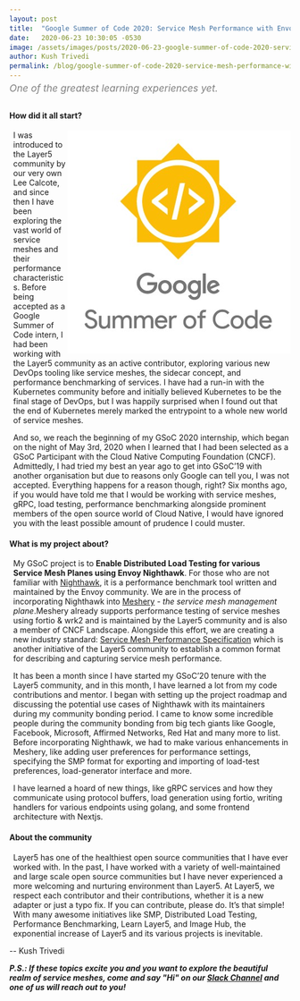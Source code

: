 ```yaml
---
layout: post
title:  "Google Summer of Code 2020: Service Mesh Performance with Envoy Nighthawk"
date:   2020-06-23 10:30:05 -0530
image: /assets/images/posts/2020-06-23-google-summer-of-code-2020-service-mesh-performance-with-envoy-nighthawk/gsoc-wide.png
author: Kush Trivedi
permalink: /blog/google-summer-of-code-2020-service-mesh-performance-with-envoy-nighthawk
---
```

<div class="center" style="color:gray;position:relative;top:-10px;font-size:1.25em;"><i>One of the greatest learning experiences yet.</i></div>

<h4>How did it all start?</h4>
<img src="/assets/images/posts/2020-06-23-google-summer-of-code-2020-service-mesh-performance-with-envoy-nighthawk/gsoc.png" align="right" style="max-width: 100%;
  height: auto;" />
<p style="margin-left:.5em;">
I was introduced to the Layer5 community by our very own Lee Calcote, and since then I have been exploring the vast world of service meshes and their performance characteristics. Before being accepted as a Google Summer of Code intern, I had been working with the Layer5 community as an active contributor, exploring various new DevOps tooling like service meshes, the sidecar concept, and performance benchmarking of services. I have had a run-in with the Kubernetes community before and initially believed Kubernetes to be the final stage of DevOps, but I was happily surprised when I found out that the end of Kubernetes merely marked the entrypoint to a whole new world of service meshes.
</p>
<p style="margin-left:.5em;">
And so, we reach the beginning of my GSoC 2020 internship, which began on the night of May 3rd, 2020 when I learned that I had been selected as a GSoC Participant with the Cloud Native Computing Foundation (CNCF). Admittedly, I had tried my best an year ago to get into GSoC’19 with another organisation but due to reasons only Google can tell you, I was not accepted. Everything happens for a reason though, right?
Six months ago, if you would have told me that I would be working with service meshes, gRPC, load testing, performance benchmarking alongside prominent members of the open source world of Cloud Native, I would have ignored you with the least possible amount of prudence I could muster.
</p>

<h4>What is my project about?</h4>
<p style="margin-left:.5em;">
My GSoC project is to <strong>Enable Distributed Load Testing for various Service Mesh Planes using Envoy Nighthawk</strong>. For those who are not familiar with <a href="https://github.com/envoyproxy/nighthawk">Nighthawk</a>, it is a performance benchmark tool written and maintained by the Envoy community. We are in the process of incorporating Nighthawk into <a href="/meshery">Meshery</a> - <i>the service mesh management plane</i>.Meshery already supports performance testing of service meshes using fortio & wrk2 and is maintained by the Layer5 community and is also a member of CNCF Landscape. Alongside this effort, we are creating a new industry standard: <a href="/projects/service-mesh-performance-specification">Service Mesh Performance Specification</a> which is another initiative of the Layer5 community to establish a common format for describing and capturing service mesh performance.
</p>
<p style="margin-left:.5em;">
It has  been a month since I have started my GSoC’20 tenure with the Layer5 community, and in this month, I have learned a lot from my code contributions and mentor. I began with setting up the project roadmap and discussing the potential use cases of Nighthawk with its maintainers during my community bonding period. I came to know some incredible people during the community bonding from big tech giants like Google, Facebook, Microsoft, Affirmed Networks, Red Hat and many more to list. Before incorporating Nighthawk, we had to make various enhancements in Meshery, like adding user preferences for performance settings, specifying the SMP format for exporting and importing of load-test preferences, load-generator interface and more.
</p>
<p style="margin-left:.5em;">
I have learned a hoard of new things, like gRPC services and how they communicate using protocol buffers, load generation using fortio, writing handlers for various endpoints using golang, and some frontend architecture with Nextjs.
</p>


<h4>About the community</h4>
<p style="margin-left:.5em;">
Layer5 has one of the healthiest open source communities that I have ever worked with. In the past, I have worked with a variety of well-maintained and large scale open source communities but I have never experienced a more welcoming and nurturing environment than Layer5. At Layer5, we respect each contributor and their contributions, whether it is a new adapter or just a typo fix. If you can contribute, please do. It’s that simple! With many awesome initiatives like SMP, Distributed Load Testing, Performance Benchmarking, Learn Layer5, and Image Hub, the exponential increase of Layer5 and its various projects is inevitable.  
</p>

\-- Kush Trivedi

_**P.S.: If these topics excite you and you want to explore the beautiful realm of service meshes, come and say "Hi" on our [Slack Channel](http://slack.layer5.io) and one of us will reach out to you!**_
